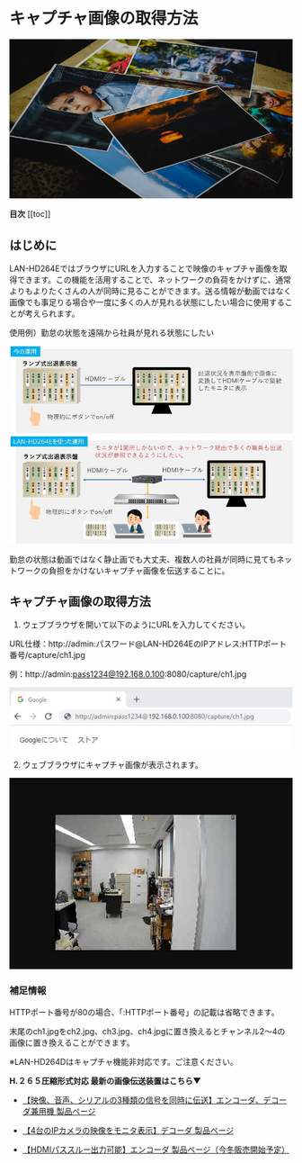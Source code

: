 # キャプチャ画像の取得方法

![](./images/encoder-capture-image/001.jpg)

**目次**
[[toc]]

 ## はじめに
LAN-HD264EではブラウザにURLを入力することで映像のキャプチャ画像を取得できます。この機能を活用することで、ネットワークの負荷をかけずに、通常よりもよりたくさんの人が同時に見ることができます。送る情報が動画ではなく画像でも事足りる場合や一度に多くの人が見れる状態にしたい場合に使用することが考えられます。

使用例）勤怠の状態を遠隔から社員が見れる状態にしたい

![](./images/encoder-capture-image/002.jpg)

勤怠の状態は動画ではなく静止画でも大丈夫、複数人の社員が同時に見てもネットワークの負担をかけないキャプチャ画像を伝送することに。

## キャプチャ画像の取得方法

1. ウェブブラウザを開いて以下のようにURLを入力してください。

URL仕様：http://admin:パスワード@LAN-HD264EのIPアドレス:HTTPポート番号/capture/ch1.jpg

例：http://admin:pass1234@192.168.0.100:8080/capture/ch1.jpg

![](./images/encoder-capture-image/003.jpg)

2. ウェブブラウザにキャプチャ画像が表示されます。

![](./images/encoder-capture-image/004.jpg)

### 補足情報

HTTPポート番号が80の場合、「:HTTPポート番号」の記載は省略できます。

末尾のch1.jpgをch2.jpg、ch3.jpg、ch4.jpgに置き換えるとチャンネル2～4の画像に置き換えることができます。

※LAN-HD264Dはキャプチャ機能非対応です。ご注意ください。

**H.２６５圧縮形式対応 最新の画像伝送装置はこちら▼**
- [【映像、音声、シリアルの3種類の信号を同時に伝送】エンコーダ、デコーダ兼用機 製品ページ](https://isecj.jp/transfer/lan-uhd265ed)

- [【4台のIPカメラの映像をモニタ表示】デコーダ 製品ページ](https://isecj.jp/transfer/lan-uhd265d-1)

- [【HDMIパススルー出力可能】エンコーダ 製品ページ（今冬販売開始予定）]()